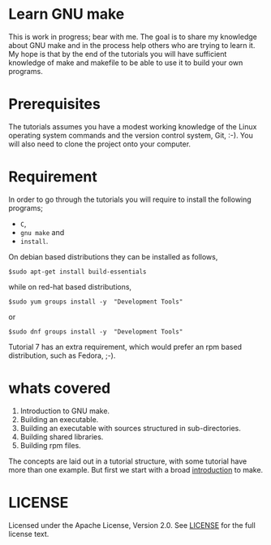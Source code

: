 Learn GNU make
===============

This is work in progress; bear with me.
The goal is to share my knowledge about GNU make and in the process help others who are trying to learn it.
My hope is that by the end of the tutorials you will have sufficient knowledge of make and makefile to be able to use it to build your own programs.

# Prerequisites
The tutorials assumes you have a modest working knowledge of the Linux operating system commands and the version control system, Git, :-).
You will also need to clone the project onto your computer.

# Requirement 
In order to go through the tutorials you will require to install the following programs;
* `C`,
* `gnu make` and 
* `install`.

On debian based distributions they can be installed as follows,
```
$sudo apt-get install build-essentials
```

while on red-hat based distributions,
```
$sudo yum groups install -y  "Development Tools"
```
or
```
$sudo dnf groups install -y  "Development Tools"
```

Tutorial 7 has an extra requirement, which would prefer an rpm based distribution, such as Fedora, ;-).

# whats covered

1. Introduction to GNU make.
2. Building an executable.
3. Building an executable with sources structured in sub-directories.
4. Building shared libraries.
5. Building rpm files.

The concepts are laid out in a tutorial structure, with some tutorial have more than one example.
But first we start with a broad [introduction](./introduction.md) to make.


LICENSE
==========
Licensed under the Apache License, Version 2.0. See [LICENSE](LICENSE) for the full license text.
